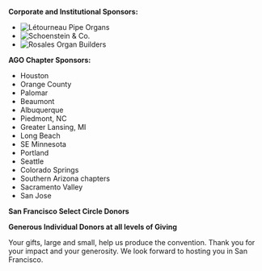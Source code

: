 **Corporate and Institutional Sponsors:**

<ul class="sponsors">
  <li><img src="/img/sponsors/letourneau.png" alt="Létourneau Pipe Organs" style="aspect-ratio:300/113"></li>
  <li><img src="/img/sponsors/schoenstein.png" alt="Schoenstein & Co." style="aspect-ratio:600/160"></li>
  <li><img src="/img/sponsors/rosales.png" alt="Rosales Organ Builders" style="aspect-ratio:450/140"></li>
</ul>

**AGO Chapter Sponsors:**

<ul class="sponsors">
  <li>Houston</li>
  <li>Orange County</li>
  <li>Palomar</li>
  <li>Beaumont</li>
  <li>Albuquerque</li>
  <li>Piedmont, NC</li>
  <li>Greater Lansing, MI</li>
  <li>Long Beach</li>
  <li>SE Minnesota</li>
  <li>Portland</li>
  <li>Seattle</li>
  <li>Colorado Springs</li>
  <li>Southern Arizona chapters</li>
  <li>Sacramento Valley</li>
  <li>San Jose</li>
</ul>

**San Francisco Select Circle Donors**

**Generous Individual Donors at all levels of Giving**

Your gifts, large and small, help us produce the convention. Thank you for your impact and your
generosity. We look forward to hosting you in San Francisco.
